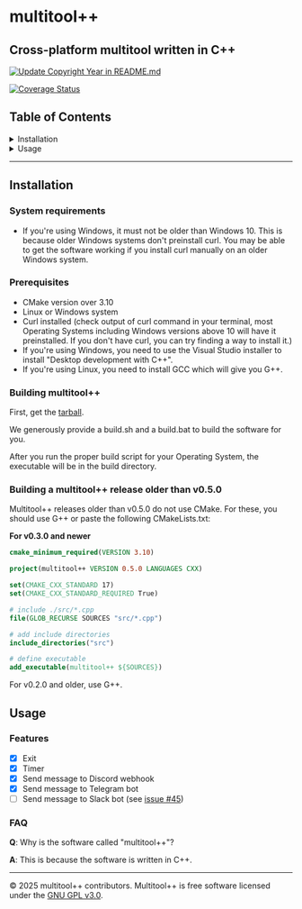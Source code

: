 # multitool++

## Cross-platform multitool written in C++

[![Update Copyright Year in README.md](https://github.com/benja2998/multitoolplusplus/actions/workflows/copyright.yml/badge.svg)](https://github.com/benja2998/multitoolplusplus/actions/workflows/copyright.yml)

[![Coverage Status](https://coveralls.io/repos/github/multitoolplusplus/multitoolplusplus/badge.svg?branch=main)](https://coveralls.io/github/multitoolplusplus/multitoolplusplus?branch=main)

## Table of Contents
<details>
<summary>Installation</summary>
<ul>
    <li><a href="#system-requirements">System Requirements</a></li>
    <li><a href="#prerequisites">Prerequisites</a></li>
    <li><a href="#building-multitool">Building multitool++</a></li>
</ul>
</details>

<details>
<summary>Usage</summary>
<ul>
    <li><a href="#features">Features</a></li>
    <li><a href="#faq">FAQ</a></li>
</ul>
</details>

---

## Installation

### System requirements

- If you're using Windows, it must not be older than Windows 10. This is because older Windows systems don't preinstall curl. You may be able to get the software working if you install curl manually on an older Windows system.

### Prerequisites

- CMake version over 3.10
- Linux or Windows system
- Curl installed (check output of curl command in your terminal, most Operating Systems including Windows versions above 10 will have it preinstalled. If you don't have curl, you can try finding a way to install it.)
- If you're using Windows, you need to use the Visual Studio installer to install "Desktop development with C++".
- If you're using Linux, you need to install GCC which will give you G++.

### Building multitool++

First, get the [tarball](https://github.com/multitoolplusplus/multitoolplusplus/archive/refs/tags/v0.5.1.tar.gz).

We generously provide a build.sh and a build.bat to build the software for you.

After you run the proper build script for your Operating System, the executable will be in the build directory.

### Building a multitool++ release older than v0.5.0

Multitool++ releases older than v0.5.0 do not use CMake. For these, you should use G++ or paste the following CMakeLists.txt:

**For v0.3.0 and newer**

```cmake
cmake_minimum_required(VERSION 3.10)

project(multitool++ VERSION 0.5.0 LANGUAGES CXX)

set(CMAKE_CXX_STANDARD 17)
set(CMAKE_CXX_STANDARD_REQUIRED True)

# include ./src/*.cpp
file(GLOB_RECURSE SOURCES "src/*.cpp")

# add include directories
include_directories("src")

# define executable
add_executable(multitool++ ${SOURCES})
```

For v0.2.0 and older, use G++.

## Usage

### Features
- [x] Exit
- [x] Timer
- [x] Send message to Discord webhook
- [x] Send message to Telegram bot
- [ ] Send message to Slack bot (see [issue #45](https://github.com/benja2998/multitoolplusplus/issues/45))

### FAQ

**Q**: Why is the software called "multitool++"?

**A**: This is because the software is written in C++.

---
© 2025 multitool++ contributors. Multitool++ is free software licensed under the [GNU GPL v3.0](./LICENSE).

